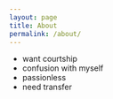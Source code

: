 ```yaml
---
layout: page
title: About
permalink: /about/
---
```


* want courtship
* confusion with myself
* passionless
* need transfer